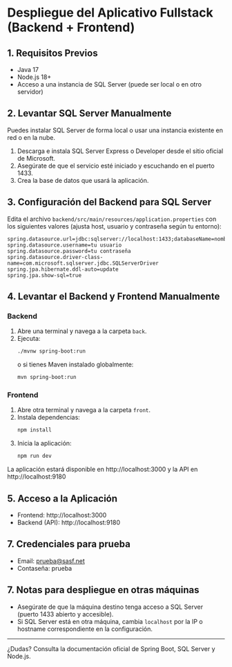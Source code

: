 # Despliegue del Aplicativo Fullstack (Backend + Frontend)

## 1. Requisitos Previos

- Java 17
- Node.js 18+
- Acceso a una instancia de SQL Server (puede ser local o en otro servidor)

## 2. Levantar SQL Server Manualmente

Puedes instalar SQL Server de forma local o usar una instancia existente en red o en la nube.

1. Descarga e instala SQL Server Express o Developer desde el sitio oficial de Microsoft.
2. Asegúrate de que el servicio esté iniciado y escuchando en el puerto 1433.
3. Crea la base de datos que usará la aplicación.

## 3. Configuración del Backend para SQL Server

Edita el archivo `backend/src/main/resources/application.properties` con los siguientes valores (ajusta host, usuario y contraseña según tu entorno):

```properties
spring.datasource.url=jdbc:sqlserver://localhost:1433;databaseName=nombre_de_tu_db
spring.datasource.username=tu usuario
spring.datasource.password=tu contraseña
spring.datasource.driver-class-name=com.microsoft.sqlserver.jdbc.SQLServerDriver
spring.jpa.hibernate.ddl-auto=update
spring.jpa.show-sql=true
```

## 4. Levantar el Backend y Frontend Manualmente

### Backend

1. Abre una terminal y navega a la carpeta `back`.
2. Ejecuta:
	```sh
	./mvnw spring-boot:run
	```
	o si tienes Maven instalado globalmente:
	```sh
	mvn spring-boot:run
	```

### Frontend

1. Abre otra terminal y navega a la carpeta `front`.
2. Instala dependencias:
	```sh
	npm install
	```
3. Inicia la aplicación:
	```sh
	npm run dev
	```

La aplicación estará disponible en http://localhost:3000 y la API en http://localhost:9180

## 5. Acceso a la Aplicación

- Frontend: http://localhost:3000
- Backend (API): http://localhost:9180

## 7. Credenciales para prueba

- Email: prueba@sasf.net
- Contaseña: prueba


## 7. Notas para despliegue en otras máquinas

- Asegúrate de que la máquina destino tenga acceso a SQL Server (puerto 1433 abierto y accesible).
- Si SQL Server está en otra máquina, cambia `localhost` por la IP o hostname correspondiente en la configuración.

---
¿Dudas? Consulta la documentación oficial de Spring Boot, SQL Server y Node.js.
